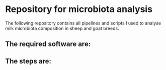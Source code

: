 # Repository for microbiota analysis
The following repository contains all pipelines and scripts I used to analyse milk microbiota composition in sheep and goat breeds. 


## The required software are:


## The steps are:
